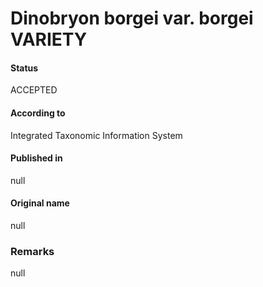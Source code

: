 Dinobryon borgei var. borgei VARIETY
=======

#### Status
ACCEPTED

#### According to
Integrated Taxonomic Information System

#### Published in
null

#### Original name
null

### Remarks
null